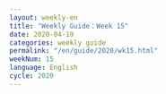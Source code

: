 ```yaml
---
layout: weekly-en
title: "Weekly Guide：Week 15"
date: 2020-04-19
categories: weekly guide
permalink: "/en/guide/2020/wk15.html"
weekNum: 15
language: English
cycle: 2020
---
```

